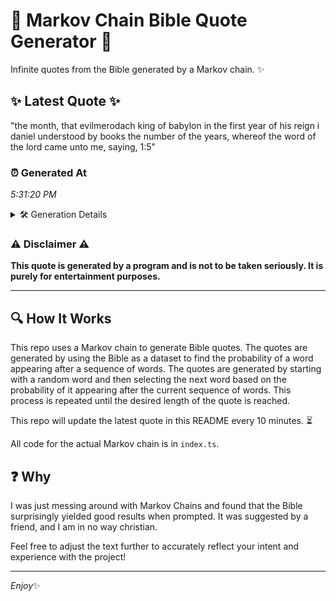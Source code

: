 # 📖 Markov Chain Bible Quote Generator 📖

Infinite quotes from the Bible generated by a Markov chain. ✨

## ✨ Latest Quote ✨
"the month, that evilmerodach king of babylon in the first year of his reign i daniel understood by books the number of the years, whereof the word of the lord came unto me, saying, 1:5"

### ⏰ Generated At
*5:31:20 PM*

<details>
    <summary>🛠️ Generation Details</summary>
    <p>
        <strong>🌱 Seed:</strong> the<br>
        <strong>🔄 Iterations:</strong> 34<br>
        <strong>📜 Context History:</strong><br>[ the ]: month,<br>[ the, month, ]: that<br>[ the, month,, that ]: evilmerodach<br>[ the, month,, that, evilmerodach ]: king<br>[ the, month,, that, evilmerodach, king ]: of<br>[ the, month,, that, evilmerodach, king, of ]: babylon<br>[ month,, that, evilmerodach, king, of, babylon ]: in<br>[ that, evilmerodach, king, of, babylon, in ]: the<br>[ evilmerodach, king, of, babylon, in, the ]: first<br>[ king, of, babylon, in, the, first ]: year<br>[ of, babylon, in, the, first, year ]: of<br>[ babylon, in, the, first, year, of ]: his<br>[ in, the, first, year, of, his ]: reign<br>[ the, first, year, of, his, reign ]: i<br>[ first, year, of, his, reign, i ]: daniel<br>[ year, of, his, reign, i, daniel ]: understood<br>[ of, his, reign, i, daniel, understood ]: by<br>[ his, reign, i, daniel, understood, by ]: books<br>[ reign, i, daniel, understood, by, books ]: the<br>[ i, daniel, understood, by, books, the ]: number<br>[ daniel, understood, by, books, the, number ]: of<br>[ understood, by, books, the, number, of ]: the<br>[ by, books, the, number, of, the ]: years,<br>[ books, the, number, of, the, years, ]: whereof<br>[ the, number, of, the, years,, whereof ]: the<br>[ number, of, the, years,, whereof, the ]: word<br>[ of, the, years,, whereof, the, word ]: of<br>[ the, years,, whereof, the, word, of ]: the<br>[ years,, whereof, the, word, of, the ]: lord<br>[ whereof, the, word, of, the, lord ]: came<br>[ the, word, of, the, lord, came ]: unto<br>[ word, of, the, lord, came, unto ]: me,<br>[ of, the, lord, came, unto, me, ]: saying,<br>[ the, lord, came, unto, me,, saying, ]: 1:5<br>
    </p>
</details>

### ⚠️ Disclaimer ⚠️
**This quote is generated by a program and is not to be taken seriously. It is purely for entertainment purposes.**

---

## 🔍 How It Works

This repo uses a Markov chain to generate Bible quotes. The quotes are generated by using the Bible as a dataset to find the probability of a word appearing after a sequence of words. The quotes are generated by starting with a random word and then selecting the next word based on the probability of it appearing after the current sequence of words. This process is repeated until the desired length of the quote is reached.

This repo will update the latest quote in this README every 10 minutes. ⏳

All code for the actual Markov chain is in `index.ts`.

## ❓ Why

I was just messing around with Markov Chains and found that the Bible surprisingly yielded good results when prompted. 
It was suggested by a friend, and I am in no way christian.

Feel free to adjust the text further to accurately reflect your intent and experience with the project!

---

*Enjoy*✨
